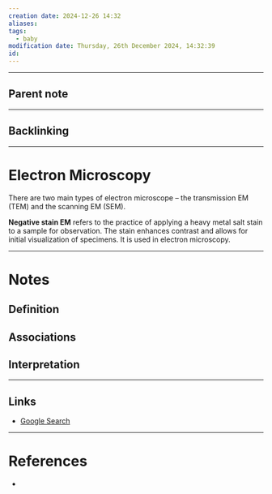 ```yaml
---
creation date: 2024-12-26 14:32
aliases: 
tags:
  - baby
modification date: Thursday, 26th December 2024, 14:32:39
id:
---
```

---

## Parent note
---
## Backlinking


---
# Electron Microscopy

There are two main types of electron microscope – the transmission EM (TEM) and the scanning EM (SEM).

**Negative stain EM** refers to the practice of applying a heavy metal salt stain to a sample for observation. The stain enhances contrast and allows for initial visualization of specimens. It is used in electron microscopy.


---
# Notes

## Definition

## Associations

## Interpretation

---
## Links
- [Google Search](https://www.google.com/search?q=Electron+Microscopy)

---
# References
+ 
